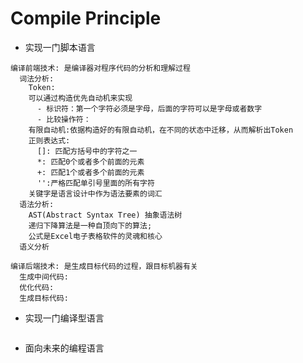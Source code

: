 Compile Principle
=================

* 实现一门脚本语言 
```
编译前端技术: 是编译器对程序代码的分析和理解过程 
  词法分析:
    Token: 
    可以通过构造优先自动机来实现
      - 标识符：第一个字符必须是字母，后面的字符可以是字母或者数字 
      - 比较操作符：
    有限自动机:依据构造好的有限自动机，在不同的状态中迁移，从而解析出Token
    正则表达式:
      []: 匹配方括号中的字符之一 
      *: 匹配0个或者多个前面的元素
      +: 匹配1个或者多个前面的元素 
      '':严格匹配单引号里面的所有字符
    关键字是语言设计中作为语法要素的词汇
  语法分析:
    AST(Abstract Syntax Tree) 抽象语法树
    递归下降算法是一种自顶向下的算法;
    公式是Excel电子表格软件的灵魂和核心
  语义分析

编译后端技术: 是生成目标代码的过程，跟目标机器有关
  生成中间代码:
  优化代码:
  生成目标代码:
```

* 实现一门编译型语言 
```
``` 

* 面向未来的编程语言 
```

```
